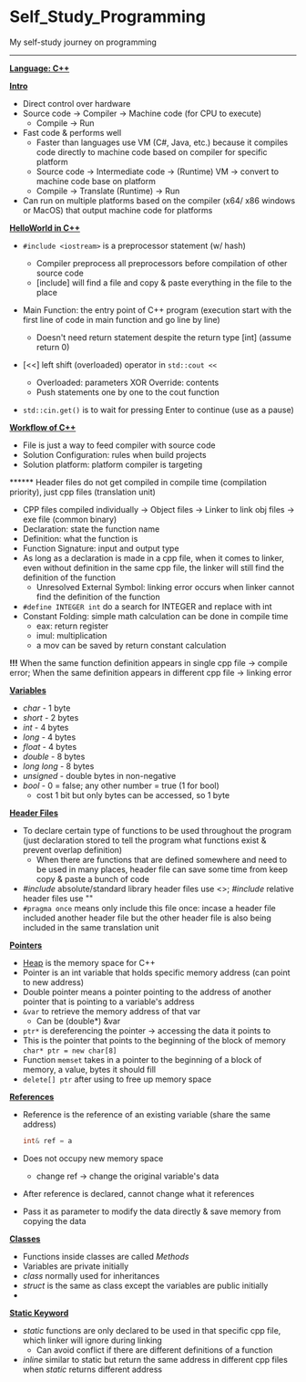 # Self_Study_Programming
My self-study journey on programming

---------------------------------

**<u>Language: C++</u>**

**<u>Intro</u>**

- Direct control over hardware
- Source code -> Compiler -> Machine code (for CPU to execute)
  - Compile -> Run
- Fast code & performs well
  - Faster than languages use VM (C#, Java, etc.) because it compiles code directly to machine code based on compiler for specific platform
  - Source code -> Intermediate code -> (Runtime) VM -> convert to machine code base on platform
  - Compile -> Translate (Runtime) -> Run
- Can run on multiple platforms based on the compiler (x64/ x86 windows or MacOS) that output machine code for platforms

**<u>HelloWorld in C++</u>**

- ```#include <iostream>``` is a preprocessor statement (w/ hash)
  - Compiler preprocess all preprocessors before compilation of other source code
  - [include] will find a file and copy & paste everything in the file to the place

- Main Function: the entry point of C++ program (execution start with the first line of code in main function and go line by line)
  - Doesn't need return statement despite the return type [int] (assume return 0)

- [<<] left shift (overloaded) operator in ```std::cout <<```
  - Overloaded: parameters XOR Override: contents
  - Push statements one by one to the cout function

- ```std::cin.get()``` is to wait for pressing Enter to continue (use as a pause)

**<u>Workflow of C++</u>**

- File is just a way to feed compiler with source code
- Solution Configuration: rules when build projects
- Solution platform: platform compiler is targeting

****** Header files do not get compiled in compile time (compilation priority), just cpp files (translation unit)

- CPP files compiled individually -> Object files -> Linker to link obj files -> exe file (common binary)
- Declaration: state the function name
- Definition: what the function is
- Function Signature: input and output type
- As long as a declaration is made in a cpp file, when it comes to linker, even without definition in the same cpp file, the linker will still find the definition of the function
  - Unresolved External Symbol: linking error occurs when linker cannot find the definition of the function
- ```#define INTEGER int``` do a search for INTEGER and replace with int
- Constant Folding: simple math calculation can be done in compile time
  - eax: return register
  - imul: multiplication
  - a mov can be saved by return constant calculation

**!!!** When the same function definition appears in single cpp file -> compile error; When the same definition appears in different cpp file -> linking error

**<u>Variables</u>**

- *char* - 1 byte
- *short* - 2 bytes
- *int* - 4 bytes
- *long* - 4 bytes
- *float* - 4 bytes
- *double* - 8 bytes
- *long long* - 8 bytes
- *unsigned* - double bytes in non-negative
- *bool* - 0 = false; any other number = true (1 for bool)
  - cost 1 bit but only bytes can be accessed, so 1 byte

**<u>Header Files</u>**

- To declare certain type of functions to be used throughout the program (just declaration stored to tell the program what functions exist & prevent overlap definition)
  - When there are functions that are defined somewhere and need to be used in many places, header file can save some time from keep copy & paste a bunch of code
- *#include* absolute/standard library header files use <>; *#include* relative header files use ""
- ```#pragma once``` means only include this file once: incase a header file included another header file but the other header file is also being included in the same translation unit

**<u>Pointers</u>**

- <u>Heap</u> is the memory space for C++
- Pointer is an int variable that holds specific memory address (can point to new address)
- Double pointer means a pointer pointing to the address of another pointer that is pointing to a variable's address
- ```&var``` to retrieve the memory address of that var
  - Can be (double*) &var
- ```ptr*``` is dereferencing the pointer -> accessing the data it points to
- This is the pointer that points to the beginning of the block of memory
  ```char* ptr = new char[8]```
- Function ```memset``` takes in a pointer to the beginning of a block of memory, a value, bytes it should fill
- ```delete[] ptr``` after using to free up memory space

**<u>References</u>**

- Reference is the reference of an existing variable (share the same address)
  ```c++
  int& ref = a
  ```

- Does not occupy new memory space
  - change ref -> change the original variable's data

- After reference is declared, cannot change what it references
- Pass it as parameter to modify the data directly & save memory from copying the data

**<u>Classes</u>**

- Functions inside classes are called *Methods*
- Variables are private initially
- *class* normally used for inheritances
- *struct* is the same as class except the variables are public initially
- 

**<u>Static Keyword</u>**

- *static* functions are only declared to be used in that specific cpp file, which linker will ignore during linking
  - Can avoid conflict if there are different definitions of a function
- *inline* similar to static but return the same address in different cpp files when *static* returns different address

